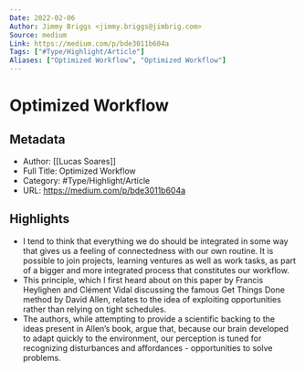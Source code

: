```yaml
---
Date: 2022-02-06
Author: Jimmy Briggs <jimmy.briggs@jimbrig.com>
Source: medium
Link: https://medium.com/p/bde3011b604a
Tags: ["#Type/Highlight/Article"]
Aliases: ["Optimized Workflow", "Optimized Workflow"]
---
```

# Optimized Workflow

## Metadata
- Author: [[Lucas Soares]]
- Full Title: Optimized Workflow
- Category: #Type/Highlight/Article
- URL: https://medium.com/p/bde3011b604a

## Highlights
- I tend to think that everything we do should be integrated in some way that gives us a feeling of connectedness with our own routine. It is possible to join projects, learning ventures as well as work tasks, as part of a bigger and more integrated process that constitutes our workflow.
- This principle, which I first heard about on this paper by Francis Heylighen and Clément Vidal discussing the famous Get Things Done method by David Allen, relates to the idea of exploiting opportunities rather than relying on tight schedules.
- The authors, while attempting to provide a scientific backing to the ideas present in Allen’s book, argue that, because our brain developed to adapt quickly to the environment, our perception is tuned for recognizing disturbances and affordances - opportunities to solve problems.

